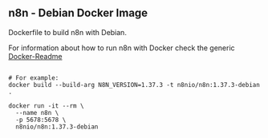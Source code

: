 ## n8n - Debian Docker Image

Dockerfile to build n8n with Debian.

For information about how to run n8n with Docker check the generic
[Docker-Readme](https://github.com/n8n-io/n8n/tree/master/docker/images/n8n/README.md)


```

# For example:
docker build --build-arg N8N_VERSION=1.37.3 -t n8nio/n8n:1.37.3-debian .
```

```
docker run -it --rm \
  --name n8n \
  -p 5678:5678 \
  n8nio/n8n:1.37.3-debian
```
